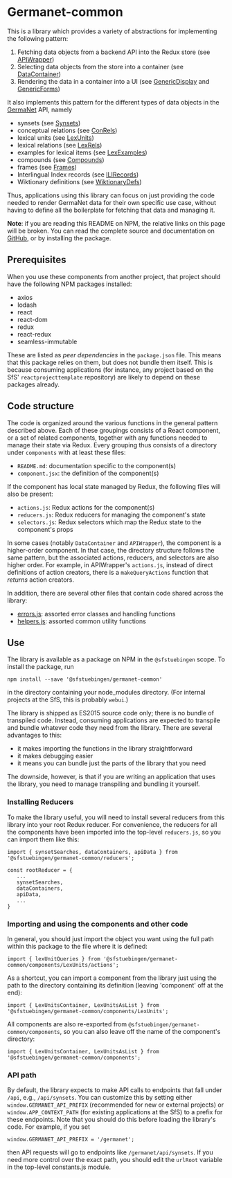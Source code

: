 # Germanet-common

This is a library which provides a variety of abstractions for
implementing the following pattern:

  1. Fetching data objects from a backend API into the Redux store
     (see [APIWrapper](./components/APIWrapper))
  2. Selecting data objects from the store into a container (see [DataContainer](./components/DataContainer))
  3. Rendering the data in a container into a UI (see
     [GenericDisplay](./components/GenericDisplay) and [GenericForms](./components/GenericForms))

It also implements this pattern for the different types of data
objects in the [GermaNet](http://www.sfs.uni-tuebingen.de/GermaNet/) API, namely

  - synsets (see [Synsets](./components/Synset))
  - conceptual relations (see [ConRels](./components/ConRels))
  - lexical units (see [LexUnits](./components/LexUnits))
  - lexical relations (see [LexRels](./components/LexRels))
  - examples for lexical items (see [LexExamples](./components/LexExamples))
  - compounds (see [Compounds](./components/Compounds))
  - frames (see [Frames](./components/Frames))
  - Interlingual Index records (see [ILIRecords](./components/ILIRecords))
  - Wiktionary definitions (see [WiktionaryDefs](./components/WiktionaryDefs))

Thus, applications using this library can focus on just providing the
code needed to render GermaNet data for their own specific use case,
without having to define all the boilerplate for fetching that data
and managing it.

**Note**: if you are reading this README on NPM, the relative links on
this page will be broken. You can read the complete source and
documentation on
[GitHub](https://github.com/Germanet-sfs/germanet-common), or by
installing the package.

## Prerequisites

When you use these components from another project, that project
should have the following NPM packages installed:
  - axios
  - lodash
  - react
  - react-dom
  - redux
  - react-redux
  - seamless-immutable
  
These are listed as *peer dependencies* in the `package.json` file.
This means that this package relies on them, but does not bundle them
itself.  This is because consuming applications (for instance, any
project based on the SfS' `reactprojecttemplate` repository) are
likely to depend on these packages already.

## Code structure

The code is organized around the various functions in the general
pattern described above.  Each of these groupings consists of a React
component, or a set of related components, together with any functions
needed to manage their state via Redux.  Every grouping thus consists
of a directory under `components` with at least these files:

  - `README.md`: documentation specific to the component(s) 
  - `component.jsx`: the definition of the component(s)

If the component has local state managed by Redux, the following files
will also be present:

  - `actions.js`: Redux actions for the component(s)
  - `reducers.js`: Redux reducers for managing the component's state
  - `selectors.js`: Redux selectors which map the Redux state to the
    component's props
    
In some cases (notably `DataContainer` and `APIWrapper`), the
component is a higher-order component. In that case, the directory
structure follows the same pattern, but the associated actions,
reducers, and selectors are also higher order.  For example, in
APIWrapper's `actions.js`, instead of direct definitions of action
creators, there is a `makeQueryActions` function that *returns* action
creators.

In addition, there are several other files that contain code shared
across the library:
  - [errors.js](./): assorted error classes and
    handling functions
  - [helpers.js](./): assorted common utility
    functions


## Use

The library is available as a package on NPM in the `@sfstuebingen`
scope.  To install the package, run
```
npm install --save '@sfstuebingen/germanet-common'
```
in the directory containing your node_modules directory. (For internal
projects at the SfS, this is probably `webui`.) 

The library is shipped as ES2015 source code only; there is no bundle
of transpiled code.  Instead, consuming applications are expected to
transpile and bundle whatever code they need from the library.  There
are several advantages to this:

  - it makes importing the functions in the library straightforward
  - it makes debugging easier
  - it means you can bundle just the parts of the library that you
    need
  
The downside, however, is that if you are writing an application that
uses the library, you need to manage transpiling and bundling it
yourself.

### Installing Reducers

To make the library useful, you will need to install several reducers
from this library into your root Redux reducer.  For convenience, the
reducers for all the components have been imported into the top-level
`reducers.js`, so you can import them like this:
```
import { synsetSearches, dataContainers, apiData } from '@sfstuebingen/germanet-common/reducers';

const rootReducer = {
   ...
   synsetSearches,
   dataContainers,
   apiData,
   ...
}
```

### Importing and using the components and other code

In general, you should just import the object you want using the full
path within this package to the file where it is defined:
```
import { lexUnitQueries } from '@sfstuebingen/germanet-common/components/LexUnits/actions';
```

As a shortcut, you can import a component from the library just using the path to the
directory containing its definition (leaving 'component' off at the end):
```
import { LexUnitsContainer, LexUnitsAsList } from '@sfstuebingen/germanet-common/components/LexUnits';
```

All components are also re-exported from
`@sfstuebingen/germanet-common/components`, so you can also leave off
the name of the component's directory:
```
import { LexUnitsContainer, LexUnitsAsList } from '@sfstuebingen/germanet-common/components';
```

### API path

By default, the library expects to make API calls to endpoints that
fall under `/api`, e.g., `/api/synsets`. You can customize this by
setting either `window.GERMANET_API_PREFIX` (recommended for new or
external projects) or `window.APP_CONTEXT_PATH` (for existing
applications at the SfS) to a prefix for these endpoints. Note that
you should do this before loading the library's code. For example, if
you set
```
window.GERMANET_API_PREFIX = '/germanet';
```
then API requests will go to endpoints like `/germanet/api/synsets`.
If you need more control over the exact path, you should edit the
`urlRoot` variable in the top-level constants.js module.
